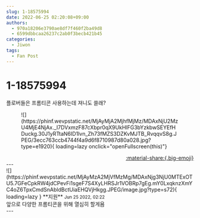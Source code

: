 ```yaml
---
slug: 1-18575994
date: 2022-06-25 02:20:08+09:00
authors:
  - 970a18206e3790ae8df7f460f2ba49d8
  - 6599dbbcaa26237c2ab0f3becb421b45
categories:
  - Jiwon
tags:
  - Fan Post
---
```


# 1-18575994

<div class="post-container" markdown="1">
<div class="content-container md-sidebar__scrollwrap" markdown="1">

플로버들은 프롬티콘 사용하는데 져니도 쓸래?
<figure markdown="1">
![](https://phinf.wevpstatic.net/MjAyMjA2MjhfMjMz/MDAxNjU2MzU4MjE4NjAx._I7DVxmzF87cXbpr0qX9UkHlFG3bYzkbwSEYEfHDuckg.30J1yRTtaN6ID1lvn_Zh73fMZS3DZKvMJTB_RvqqvS8g.JPEG/3ecc763ccb4744f4a9d6f8710987d80a028.jpg?type=e1920){ loading=lazy onclick="openFullscreen(this)"}
</figure>


</div>
</div>

<div style="text-align: right;" markdown="1">
<a href="https://weverse.io/fromis9/fanpost/1-18575994" style="text-align: right;">:material-share:{.big-emoji}</a>
</div>
---

<div class="comments-container md-sidebar__scrollwrap" markdown="1">
<div class="comment" markdown="1">
<div class='id-container' markdown="1">
![](https://phinf.wevpstatic.net/MjAyMzA2MjVfMzMg/MDAxNjg3NjU0MTExOTU5.7GFeCpkRW4jdCPevFi1sgeF7S4XyLHRSJr1VOBRp7gEg.mY0LxqknzXmYC4oZ6TpxCmdSnAbldBctUiaEHQVjHkgg.JPEG/image.jpg?type=s72){ loading=lazy }
**<span class="artist">지원</span>** <small>Jun 25 2022, 02:22</small><br>
</div>
<div class='comment-body' markdown="1">
앞으로 다양한 프롬티콘을 위해 열심히 할게욤
</div>
</div>
</div>
---
